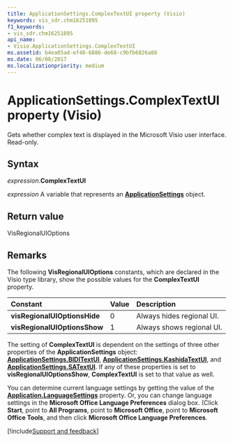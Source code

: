 ```yaml
---
title: ApplicationSettings.ComplexTextUI property (Visio)
keywords: vis_sdr.chm16251895
f1_keywords:
- vis_sdr.chm16251895
api_name:
- Visio.ApplicationSettings.ComplexTextUI
ms.assetid: b4ea05ad-ef40-6886-de68-c9bfb6826a88
ms.date: 06/08/2017
ms.localizationpriority: medium
---
```



# ApplicationSettings.ComplexTextUI property (Visio)

Gets whether complex text is displayed in the Microsoft Visio user interface. Read-only.


## Syntax

_expression_.**ComplexTextUI**

_expression_ A variable that represents an **[ApplicationSettings](Visio.ApplicationSettings.md)** object.


## Return value

VisRegionalUIOptions


## Remarks

The following **VisRegionalUIOptions** constants, which are declared in the Visio type library, show the possible values for the **ComplexTextUI** property.



|Constant|Value|Description|
|:-----|:-----|:-----|
| **visRegionalUIOptionsHide**|0|Always hides regional UI.|
| **visRegionalUIOptionsShow**|1|Always shows regional UI.|

The setting of **ComplexTextUI** is dependent on the settings of three other properties of the **ApplicationSettings** object: **[ApplicationSettings.BIDITextUI](Visio.ApplicationSettings.BIDITextUI.md)**, **[ApplicationSettings.KashidaTextUI](Visio.ApplicationSettings.KashidaTextUI.md)**, and **[ApplicationSettings.SATextUI](Visio.ApplicationSettings.SATextUI.md)**. If any of these properties is set to **visRegionalUIOptionsShow**, **ComplexTextUI** is set to that value as well.

You can determine current language settings by getting the value of the **[Application.LanguageSettings](Visio.Application.LanguageSettings.md)** property. Or, you can change language settings in the **Microsoft Office Language Preferences** dialog box. (Click **Start**, point to **All Programs**, point to **Microsoft Office**, point to **Microsoft Office Tools**, and then click **Microsoft Office Language Preferences**.

[!include[Support and feedback](~/includes/feedback-boilerplate.md)]